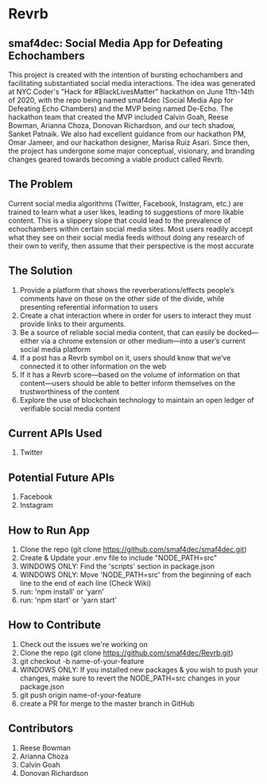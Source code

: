 # Revrb

## smaf4dec: Social Media App for Defeating Echochambers

This project is created with the intention of bursting echochambers and facilitating substantiated social media interactions. The idea was generated at NYC Coder's "Hack for #BlackLivesMatter" hackathon on June 11th-14th of 2020, with the repo being named smaf4dec (Social Media App for Defeating Echo Chambers) and the MVP being named De-Echo. The hackathon team that created the MVP included Calvin Goah, Reese Bowman, Arianna Choza, Donovan Richardson, and our tech shadow, Sanket Patnaik. We also had excellent guidance from our hackathon PM, Omar Jameer, and our hackathon designer, Marisa Ruiz Asari. Since then, the project has undergone some major conceptual, visionary, and branding changes geared towards becoming a viable product called Revrb.

## The Problem
Current social media algorithms (Twitter, Facebook, Instagram, etc.) are trained to learn what a user likes, leading to suggestions of more likable content. This is a slippery slope that could lead to the prevalence of echochambers within certain social media sites. Most users readily accept what they see on their social media feeds without doing any research of their own to verify, then assume that their perspective is the most accurate

## The Solution
1. Provide a platform that shows the reverberations/effects people’s comments have on those on the other side of the divide, while presenting referential information to users
1. Create a chat interaction where in order for users to interact they must provide links to their arguments.
1. Be a source of reliable social media content, that can easily be docked—either via a chrome extension or other medium—into a user’s current social media platform
1. If a post has a Revrb symbol on it, users should know that we’ve connected it to other information on the web
1. If it has a Revrb score—based on the volume of information on that content—users should be able to better inform themselves on the trustworthiness of the content
1. Explore the use of blockchain technology to maintain an open ledger of verifiable social media content

## Current APIs Used
1. Twitter

## Potential Future APIs
1. Facebook
1. Instagram

## How to Run App
1. Clone the repo (git clone https://github.com/smaf4dec/smaf4dec.git)
1. Create & Update your .env file to include "NODE_PATH=src"
1. WINDOWS ONLY: Find the 'scripts' section in package.json
1. WINDOWS ONLY: Move 'NODE_PATH=src' from the beginning of each line to the end of each line (Check Wiki)
1. run: 'npm install' or 'yarn'
1. run: 'npm start' or 'yarn start'
## How to Contribute
1. Check out the issues we're working on
1. Clone the repo (git clone https://github.com/smaf4dec/Revrb.git)
1. git checkout -b name-of-your-feature
1. WINDOWS ONLY: If you installed new packages & you wish to push your changes, make sure to revert the NODE_PATH=src changes in your package.json
1. git push origin name-of-your-feature
1. create a PR for merge to the master branch in GitHub
## Contributors
1. Reese Bowman
1. Arianna Choza
1. Calvin Goah
1. Donovan Richardson
